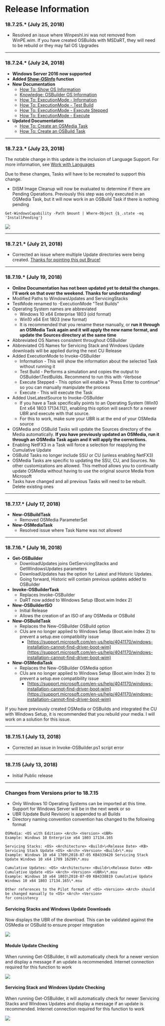 # Release Information

### 18.7.25.\* \(July 25, 2018\)

* Resolved an issue where Winpeshl.ini was not removed from WinPE.wim.  If you have created OSBuilds with MSDaRT, they will need to be rebuild or they may fail OS Upgrades

---

### 18.7.24.\* \(July 24, 2018\)

* **Windows Server 2016 now supported**
* **Added **[**Show-OSInfo**](/osbuilder/how-to/show-os-information.md)** function**
* **New Documentation**
  * [How To: Show OS Information](/osbuilder/how-to/show-os-information.md)
  * [Knowledge: OSBuilder OS Information](/osbuilder/knowledge/osbuilder-os-information.md)
  * [How To: ExecutionMode - Information](/osbuilder/how-to/executionmode-information.md)
  * [How To: ExecutionMode - Test Build](/osbuilder/how-to/executionmode-test-build.md)
  * [How To: ExecutionMode - Execute Stepped](/osbuilder/how-to/executionmode-execute-stepped.md)
  * [How To: ExecutionMode - Execute](/osbuilder/how-to/executionmode-execute.md)
* **Updated Documentation**
  * [How To: Create an OSMedia Task](/osbuilder/how-to/create-an-osmedia-task.md)
  * [How To: Create an OSBuild Task](/osbuilder/how-to/create-an-osbuild-task.md)

---

### 18.7.23.\* \(July 23, 2018\)

The notable change in this update is the inclusion of Language Support.  For more information, see [Work with Languages](https://www.osdeploy.com/osbuilder/how-to/work-with-languages.html)

Due to these changes, Tasks will have to be recreated to support this change.

* DISM Image Cleanup will now be evaluated to determine if there are Pending Operations.  Previously this step was only executed in an OSMedia Task, but it will now work in an OSBuild Task if there is nothing pending

```
Get-WindowsCapability -Path $mount | Where-Object {$_.state -eq 'InstallPending'}
```

![](/assets/2018-07-21_10-12-03.jpg)

---

### 18.7.21.\* \(July 21, 2018\)

* Corrected an issue where multiple Update directories were being created.  [Thanks for pointing this out Bruce!](https://twitter.com/BruceSaaaa/status/1020709356642414594)

---

### 18.7.19.\* \(July 19, 2018\)

* **Online Documentation has not been updated yet to detail the changes.  I'll work on that over the weekend.  Thanks for understanding!**
* Modified Paths to WindowsUpdates and ServicingStacks
* TestMode renamed to -ExecutionMode "Test Builds"
* Operating System names are abbreviated
  * Windows 10 x64 Enterprise 1803 \(old format\)
  * Win10 x64 Ent 1803 \(new format\)
  * It is recommended that you rename these manually, or **run it through an OSMedia Task again and it will apply the new name format, and update the Sources directory at the same time**
* Abbreviated OS Names consistent throughout OSBuilder
* Abbreviated OS Names for Servicing Stack and Windows Update downloads will be applied during the next CU Release
* Added ExecutionMode to Invoke-OSBuilder
  * Information - This will show the information about the selected Task without running it
  * Test Build - Performs a simulation and copies the output to OSBuilder\TestBuilds.  Recommend to run this with -Verbose
  * Execute Stepped - This option will enable a "Press Enter to continue" so you can manually manipulate the process
  * Execute - This will execute the Task
* Added UseLatestSource to Invoke-OSBuilder
  * If you have a Task specifically points to an Operating System \(Win10 Ent x64 1803 17134.112\), enabling this option will search for a newer UBR and execute with that source.
  * For this to work, make sure your UBR is at the end of your OSMedia source
* OSMedia and OSBuild Tasks will update the Sources directory of the Media automatically.  **If you have previously updated an OSMedia, run it through an OSMedia Task again and it will apply the corrections.**
* Enabling NetFX3 in a Task will force a selection for reapplying the Cumulative Update
* OSBuild Tasks no longer include SSU or CU \(unless enabling NetFX3\)
* OSMedia Tasks are specific to updating the SSU, CU, and Sources.  No other customizations are allowed.  This method allows you to continually update OSMedia without having to use the original source Media from Microsoft
* Tasks have changed and all previous Tasks will need to be rebuilt.  Delete existing ones

---

### 18.7.17.\* \(July 17, 2018\)

* **New-OSBuildTask**
  * Removed OSMedia ParameterSet
* **New-OSMediaTask**
  * Resolved issue where Task Name was not allowed

---

### 18.7.16.\* \(July 16, 2018\)

* **Get-OSBuilder**
  * DownloadUpdates joins GetServicingStacks and GetWindowsUpdates parameters
  * DownloadUpdates has the option for Latest and Historic Updates.  Going forward, Historic will contain previous updates added to OSBuilder
* **Invoke-OSBuilderTask**
  * Replaces Invoke-OSBuilder
  * DaRT now added to Windows Setup \(Boot.wim Index 2\)
* **New-OSBuilderISO**
  * Initial Release
  * Allows the creation of an ISO of any OSMedia or OSBuild
* **New-OSBuildTask**
  * Replaces the New-OSBuilder OSBuild option
  * CUs are no longer applied to Windows Setup \(Boot.wim Index 2\) to prevent a setup.exe compatibility issue
    * [https://support.microsoft.com/en-us/help/4041170/windows-installation-cannot-find-driver-boot-wim](https://support.microsoft.com/en-us/help/4041170/windows-installation-cannot-find-driver-boot-wim)
* **New-OSMediaTask**
  * Replaces the New-OSBuilder OSMedia option
  * CUs are no longer applied to Windows Setup \(Boot.wim Index 2\) to prevent a setup.exe compatibility issue
    * [https://support.microsoft.com/en-us/help/4041170/windows-installation-cannot-find-driver-boot-wim](https://support.microsoft.com/en-us/help/4041170/windows-installation-cannot-find-driver-boot-wim)

If you have previously created OSMedia or OSBuilds and integrated the CU with Windows Setup, it is recommended that you rebuild your media.  I will work on a solution for this issue.

---

### 18.7.15.1 \(July 13, 2018\)

* Corrected an issue in Invoke-OSBuilder.ps1 script error

---

### 18.7.15 \(July 13, 2018\)

* Initial Public release

---

### Changes from Versions prior to 18.7.15

* Only Windows 10 Operating Systems can be imported at this time.  Support for Windows Server will be in the next week or so
* UBR \(Update Build Revision\) is appended to all Builds
* Directory naming convention convention has changed to the following format

```
OSMedia: <OS with Edition> <Arch> <Version> <UBR>
Example: Windows 10 Enterprise x64 1803 17134.165

Servicing Stacks: <OS> <Architecture> <Build>\<Release Date> <KB> Servicing Stack Update <OS> <Arch> <Version> <Build>\*.msu
Example: Windows 10 x64 1709\2018-07-05 KB4339420 Servicing Stack Update Windows 10 x64 1709 16299\*.msu

Cumulative Updates: <OS> <Architecture> <Build>\<Release Date> <KB> Cumulative Update <OS> <Arch> <Version> <UBR>\*.msu
Example: Windows 10 x64 1803\2018-07-09 KB4338819 Cumulative Update Windows 10 x64 1803 17134.165\*.msu

Other references to the Pilot format of <OS> <Version> <Arch> should be changed manually to <OS> <Arch> <Version>
for consistency
```

#### Servicing Stacks and Windows Update Downloads

Now displays the UBR of the download.  This can be validated against the OSMedia or OSBuild to ensure proper integration

![](/assets/2018-07-13_13-01-27.png)

#### Module Update Checking

When running Get-OSBuilder, it will automatically check for a newer version and display a message if an update is recommended.  Internet connection required for this function to work

![](/assets/2018-07-13_13-10-21.png)

#### Servicing Stack and Windows Update Checking

When running Get-OSBuilder, it will automatically check for newer Servicing Stacks and Windows Updates and display a message if an update is recommended.  Internet connection required for this function to work

![](/assets/2018-07-13_13-13-10.png)

